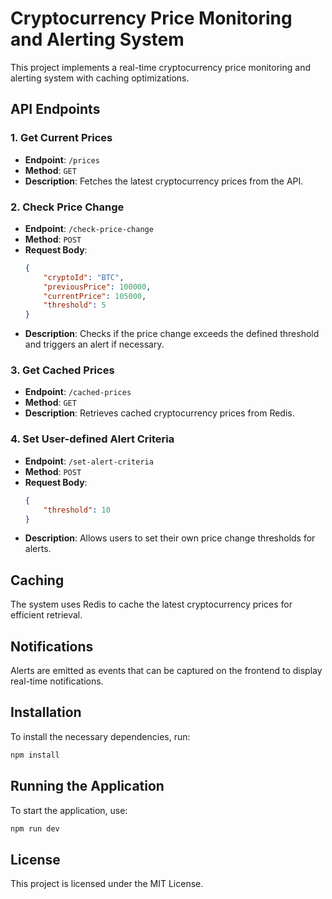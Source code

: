 # Cryptocurrency Price Monitoring and Alerting System

This project implements a real-time cryptocurrency price monitoring and alerting system with caching optimizations.

## API Endpoints

### 1. Get Current Prices
- **Endpoint**: `/prices`
- **Method**: `GET`
- **Description**: Fetches the latest cryptocurrency prices from the API.

### 2. Check Price Change
- **Endpoint**: `/check-price-change`
- **Method**: `POST`
- **Request Body**:
    ```json
    {
        "cryptoId": "BTC",
        "previousPrice": 100000,
        "currentPrice": 105000,
        "threshold": 5
    }
    ```
- **Description**: Checks if the price change exceeds the defined threshold and triggers an alert if necessary.

### 3. Get Cached Prices
- **Endpoint**: `/cached-prices`
- **Method**: `GET`
- **Description**: Retrieves cached cryptocurrency prices from Redis.

### 4. Set User-defined Alert Criteria
- **Endpoint**: `/set-alert-criteria`
- **Method**: `POST`
- **Request Body**:
    ```json
    {
        "threshold": 10
    }
    ```
- **Description**: Allows users to set their own price change thresholds for alerts.

## Caching
The system uses Redis to cache the latest cryptocurrency prices for efficient retrieval.

## Notifications
Alerts are emitted as events that can be captured on the frontend to display real-time notifications.

## Installation
To install the necessary dependencies, run:
```bash
npm install
```

## Running the Application
To start the application, use:
```bash
npm run dev
```

## License
This project is licensed under the MIT License.
